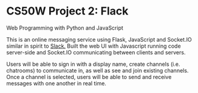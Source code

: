 # CS50W Project 2: Flack
Web Programming with Python and JavaScript

This is an online messaging service using Flask, JavaScript and Socket.IO similar in spirit to [Slack.](https://slack.com) Built the web UI with Javascript running code server-side and Socket.IO communicating between clients and servers.

Users will be able to sign in with a display name, create channels (i.e. chatrooms) to communicate in, as well as see and join existing channels. Once a channel is selected, users will be able to send and receive messages with one another in real time.



